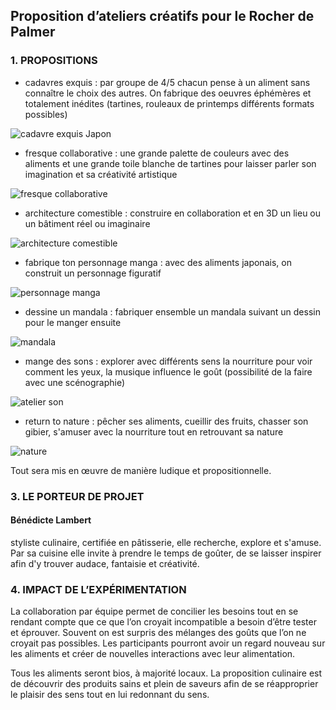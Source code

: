 ## Proposition d’ateliers créatifs pour le Rocher de Palmer




### 1.	 PROPOSITIONS

* cadavres exquis : par groupe de 4/5 chacun pense à un aliment sans connaître le choix des autres. On fabrique des oeuvres éphémères et totalement inédites (tartines, rouleaux de printemps différents formats possibles)

![cadavre exquis Japon](https://github.com/bndct-lmbrt/ateliers/raw/master/medias/cadavre-exquis.jpg)

* fresque collaborative : une grande palette de couleurs avec des aliments et une grande toile blanche de tartines pour laisser parler son imagination et sa créativité artistique 

![fresque collaborative](https://github.com/bndct-lmbrt/ateliers/raw/master/medias/fresque-collaborative.jpg)

* architecture comestible : construire en collaboration et en 3D un lieu ou un bâtiment réel ou imaginaire

![architecture comestible](https://github.com/bndct-lmbrt/ateliers/raw/master/medias/architecture-comestible.jpg)

* fabrique ton personnage manga : avec des aliments japonais, on construit un personnage figuratif

![personnage manga](https://github.com/bndct-lmbrt/ateliers/raw/master/medias/manga1.jpg)

* dessine un mandala : fabriquer ensemble un mandala suivant un dessin pour le manger ensuite

![mandala](https://github.com/bndct-lmbrt/ateliers/raw/master/medias/mandala.jpg)

* mange des sons : explorer avec différents sens la nourriture pour voir comment les yeux, la musique influence le goût (possibilité de la faire avec une scénographie)

 ![atelier son](https://github.com/bndct-lmbrt/ateliers/raw/master/medias/odeurs-musique.jpg)

* return to nature : pêcher ses aliments, cueillir des fruits, chasser son gibier, s'amuser avec la nourriture tout en retrouvant sa nature

![nature](https://github.com/bndct-lmbrt/ateliers/raw/master/medias/cueillette.jpg)


Tout sera mis en œuvre de manière ludique et propositionnelle.  



### 3.	LE PORTEUR DE PROJET


#### Bénédicte Lambert


styliste culinaire, certifiée en pâtisserie, elle recherche, explore et s'amuse. Par sa cuisine elle invite à prendre le temps de goûter, de se laisser inspirer afin d'y trouver audace, fantaisie et créativité.  



### 4.	IMPACT DE L’EXPÉRIMENTATION

La collaboration par équipe permet de concilier les besoins tout en se rendant compte que ce que l’on croyait incompatible a besoin d’être tester et éprouver. Souvent on est surpris des mélanges des goûts que l’on ne croyait pas possibles. Les participants pourront avoir un regard nouveau sur les aliments et créer de nouvelles interactions avec leur alimentation.   

Tous les aliments seront bios, à majorité locaux. La proposition culinaire est de découvrir des produits sains et plein de saveurs afin de se réapproprier le plaisir des sens tout en lui redonnant du sens.  


